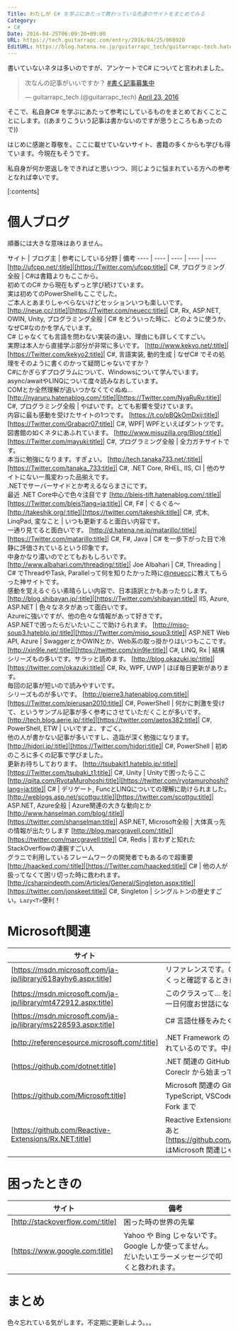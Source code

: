 ```yaml
---
Title: わたしが C# を学ぶにあたって教わっている先達のサイトをまとめてみる
Category:
- C#
Date: 2016-04-25T06:09:20+09:00
URL: https://tech.guitarrapc.com/entry/2016/04/25/060920
EditURL: https://blog.hatena.ne.jp/guitarrapc_tech/guitarrapc-tech.hatenablog.com/atom/entry/6653812171392779955
---
```


書いていないネタは多いのですが、アンケートでC# についてと言われました。

<blockquote class="twitter-tweet" data-lang="en"><p lang="ja" dir="ltr">次なんの記事がいいですか？ <a href="https://twitter.com/hashtag/%E6%9B%B8%E3%81%8F%E8%A8%98%E4%BA%8B%E5%8B%9F%E9%9B%86%E4%B8%AD?src=hash">#書く記事募集中</a></p>&mdash; guitarrapc_tech (@guitarrapc_tech) <a href="https://twitter.com/guitarrapc_tech/status/723679140012912640">April 23, 2016</a></blockquote>
<script async src="//platform.twitter.com/widgets.js" charset="utf-8"></script>

そこで、私自身C# を学ぶにあたって参考にしているものをまとめておくことことにします。((あまりこういう記事は書かないのですが思うところもあったので))

はじめに感謝と尊敬を。ここに載せていないサイト、書籍の多くからも学びも得ています。今現在もそうです。

私自身が何か恩返しをできればと思いつつ、同じように悩まれている方への参考となれば幸いです。

[:contents]

# 個人ブログ

順番には大きな意味はありません。

サイト | ブログ主 | 参考にしている分野 | 備考
---- | ---- | ---- | ---- | ----
[http://ufcpp.net/:title]|[https://Twitter.com/ufcpp:title]| C#, プログラミング全般 | C#は書籍よりもここから。<br/>初めてのC# から現在もずっと学び続けています。<br/>実は初めてのPowerShellもここでした。<br/>ご本人とあまりしゃべらないけどセッションいつも楽しいです。
[http://neue.cc/:title]|[https://Twitter.com/neuecc:title]| C#, Rx, ASP.NET, OWIN, Unity, プログラミング全般 | C# をどういった時に、どのように使うか、なぜC#なのかを学んでいます。<br/>C# じゃなくても言語を問わない実装の違い、理由にも詳しくてすごい。<br/>実際は本人から直接学ぶ部分が非常に多いです。
[http://www.kekyo.net/:title]|[https://Twitter.com/kekyo2:title]| C#, 言語実装, 動的生成 | なぜC# でその処理をそのように書くのかって疑問じゃないですか？<br/>C#にかぎらずプログラムについて、Windowsについて学んでいます。<br/>async/awaitやLINQについて度々読みなおしています。<br/>COMとか全然理解が追いつかなくてぐぬぬ...
[http://nyaruru.hatenablog.com/:title]|[https://Twitter.com/NyaRuRu:title]| C#, プログラミング全般 | やばいです。とても影響を受けています。<br/>内容に最も感動を受けたサイトの1つです。
[https://t.co/pBQkOmDxij:title]|[https://Twitter.com/Grabacr07:title]| C#, WPF| WPFといえばダントツです。<br/>図書館の如くネタにあふれています。
[http://www.misuzilla.org/Blog/:title]|[https://Twitter.com/mayuki:title]| C#, プログラミング全般 | 全力ガチサイトです。<br/>本当に勉強になります。すぎょい。
[http://tech.tanaka733.net/:title]|[https://Twitter.com/tanaka_733:title]| C#, .NET Core, RHEL, IIS, CI | 他のサイトにない一風変わった品揃えです。<br/>.NETでサーバーサイドとか考えるならまさにです。<br/>最近 .NET Core中心で色々注目です
[http://bleis-tift.hatenablog.com/:title]|[https://Twitter.com/bleis?lang=ja:title]| C#, F# | ぐるぐる～
[http://takeshik.org/:title]|[https://twitter.com/takeshik:title]| C#, 式木, LinqPad, 変なこと | いつも更新すると面白い内容です。<br/>一通り見てると面白いです。
[http://d.hatena.ne.jp/matarillo/:title]|[https://Twitter.com/matarillo:title]| C#, F#, Java | C# を一歩下がった目で冷静に評価されているという印象です。<br/>中身かなり濃いのでとてもおもしろいです。
[http://www.albahari.com/threading/:title]| Joe Albahari | C#, Threading | C# でThreadやTask, Parallelって何を知りたかった時に[@neuecc](https://twitter.com/neuecc)に教えてもらった神サイトです。<br/>感動を覚えるぐらい素晴らしい内容で、日本語訳とかもあったりします。
[http://blog.shibayan.jp/:title]|[https://Twitter.com/shibayan:title]| IIS, Azure, ASP.NET | 色々なネタがあって面白いです。<br/>Azureに強いですが、他の色々な情報があって好きです。<br/>ASP.NETで困ったらだいたいここで助けられます。
[http://miso-soup3.hateblo.jp/:title]|[https://Twitter.com/miso_soup3:title]| ASP.NET Web API, Azure | SwaggerとかOWINとか、Web系の取っ掛かりはいつもここです。
[http://xin9le.net/:title]|[https://twitter.com/xin9le:title]| C#, LINQ, Rx | 結構シリーズもの多いです。サラッと読めます。
[http://blog.okazuki.jp/:title]|[https://twitter.com/okazuki:title]| C#, Rx, WPF, UWP | ほぼ毎日更新があります。<br/>毎回の記事が短いので読みやすいです。<br/>シリーズものが多いです。
[http://pierre3.hatenablog.com:title]|[https://Twitter.com/pierusan2010:title]| C#, PowerShell | 何かに刺激を受けて、というサンプル記事が多く参考にさせていただくことが多いです。
[http://tech.blog.aerie.jp/:title]|[https://twitter.com/aetos382:title]| C#, PowerShell, ETW | いいですよ、すごく。<br/>他の人が書かない記事が多いですし、造詣が深く勉強になります。
[http://hidori.jp/:title]|[https://Twitter.com/hidori:title]| C#, PowerShell | 初めのころに多くの記事で学びました。<br/>更新お待ちしております。
[http://tsubakit1.hateblo.jp/:title]|[https://Twitter.com/tsubaki_t1:title]| C#, Unity | Unityで困ったらここ
[http://qiita.com/RyotaMurohoshi:title]|[https://twitter.com/ryotamurohoshi?lang=ja:title]| C# | デリゲート, FuncとLINQについての理解に助けられました。
[http://weblogs.asp.net/scottgu:title]|[https://twitter.com/scottgu:title]| ASP.NET, Azure全般 | Azure関連の大きな動向とか
[http://www.hanselman.com/blog/:title]|[https://twitter.com/shanselman:title]| ASP.NET, Microsoft全般 | 大体真っ先の情報が出たりします
[http://blog.marcgravell.com/:title]|[https://twitter.com/marcgravell:title]| C#, Redis | 言わずと知れたStackOverflowの凄腕すごい人 <br/>グラニで利用しているフレームワークの開発者でもあるので超重要
[http://haacked.com/:title]|[https://Twitter.com/haacked:title]| C# | 他の人が扱ってなくて困リ切った時に救われます。
[http://csharpindepth.com/Articles/General/Singleton.aspx:title]|[https://twitter.com/jonskeet:title]| C#, Singleton | シングルトンの歴史すごい。`Lazy<T>`便利！





# Microsoft関連

サイト | 備考
---- | ----
[https://msdn.microsoft.com/ja-jp/library/618ayhy6.aspx:title] | リファレンスです。C# でこれどうだっけ？ をさくっと確認するときに
[https://msdn.microsoft.com/ja-jp/library/mt472912.aspx:title] | このクラスって... を調べるならここです。<br/>一日何度お世話になっていることか
[https://msdn.microsoft.com/ja-jp/library/ms228593.aspx:title] | C# 言語仕様をみたくなったら
[http://referencesource.microsoft.com/:title] | .NET Framework のリファレンスソースが公開されているのです。中身みれるの最高
[https://github.com/dotnet:title] | .NET 関連の GitHub リポジトリです。Roslynm Coreclr から始まって色々みるのです
[https://github.com/Microsoft:title] | Microsoft 関連の GitHub リポジトリです。TypeScript, VSCode, MSBuild から docker のFork まで
[https://github.com/Reactive-Extensions/Rx.NET:title] | Reactive Extensions (Rx) ならここ<br/>あと [https://github.com/ReactiveX/RxJava/Wiki:title] はMicrosoft 関連じゃないですが、Rx の絵が親切


# 困ったときの

サイト | 備考
---- | ----
[http://stackoverflow.com/:title] | 困った時の世界の先輩
[https://www.google.com:title] | Yahoo や Bing じゃないです。Google しか使ってません。<br/>だいたいエラーメッセージで叩くと救われます。


# まとめ

色々忘れている気がします。不定期に更新しよう。。。
